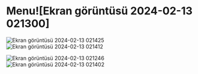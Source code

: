 # Menu![Ekran görüntüsü 2024-02-13 021300]
![Ekran görüntüsü 2024-02-13 021425](https://github.com/Utku48/Menu/assets/109678402/5f6cdede-ff73-4db0-a8f7-e9edc9cfe5ac)
![Ekran görüntüsü 2024-02-13 021412](https://github.com/Utku48/Menu/assets/109678402/c1811155-aced-4d52-87cd-47a482000784)

![Ekran görüntüsü 2024-02-13 021246](https://github.com/Utku48/Menu/assets/109678402/55ff70fb-9f53-40e1-b23f-2f51fa39de4a)
![Ekran görüntüsü 2024-02-13 021402](https://github.com/Utku48/Menu/assets/109678402/419687ba-eb98-47f9-9ee5-2d51a9e881f7)

